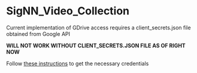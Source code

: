 # SigNN_Video_Collection

Current implementation of GDrive access requires a client_secrets.json file obtained from Google API 

**WILL NOT WORK WITHOUT CLIENT_SECRETS.JSON FILE AS OF RIGHT NOW**

Follow [these instructions](https://pythonhosted.org/PyDrive/quickstart.html#authentication) to get the necessary credentials 
